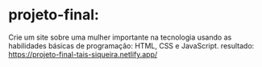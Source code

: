 # projeto-final:

Crie um site sobre uma mulher importante na tecnologia usando as habilidades básicas de programação: HTML, CSS e JavaScript.
resultado: https://projeto-final-tais-siqueira.netlify.app/
